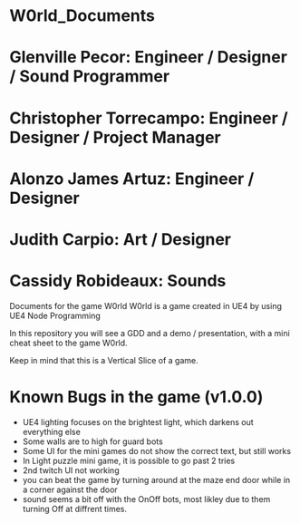 # W0rld_Documents

# Glenville Pecor: Engineer / Designer / Sound Programmer
# Christopher Torrecampo: Engineer / Designer / Project Manager
# Alonzo James Artuz: Engineer / Designer 
# Judith Carpio: Art / Designer  
# Cassidy Robideaux: Sounds 


Documents for the game W0rld
W0rld is a game created in UE4 by using UE4 Node Programming 


In this repository you will see a GDD and a demo / presentation, with a mini cheat sheet to the game W0rld.

Keep in mind that this is a Vertical Slice of a game. 



# Known Bugs in the game (v1.0.0)
  - UE4 lighting focuses on the brightest light, which darkens out everything else
  - Some walls are to high for guard bots
  - Some UI for the mini games do not show the correct text, but still works
  - In Light puzzle mini game, it is possible to go past 2 tries
  - 2nd twitch UI not working
  - you can beat the game by turning around at the maze end door while in a corner against the door
  - sound seems a bit off with the OnOff bots, most likley due to them turning Off at diffrent times. 
